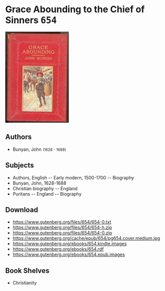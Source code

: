 # Grace Abounding to the Chief of Sinners <kbd>654</kbd>

![](./cover.medium.jpg "")

## Authors


 - Bunyan, John <small>(1628 - 1688)</small>

## Subjects


 - Authors, English -- Early modern, 1500-1700 -- Biography
 - Bunyan, John, 1628-1688
 - Christian biography -- England
 - Puritans -- England -- Biography

## Download


 - https://www.gutenberg.org/files/654/654-0.txt
 - https://www.gutenberg.org/files/654/654-h.zip
 - https://www.gutenberg.org/files/654/654-0.zip
 - https://www.gutenberg.org/cache/epub/654/pg654.cover.medium.jpg
 - https://www.gutenberg.org/ebooks/654.kindle.images
 - https://www.gutenberg.org/ebooks/654.rdf
 - https://www.gutenberg.org/ebooks/654.epub.images

## Book Shelves


 - Christianity
